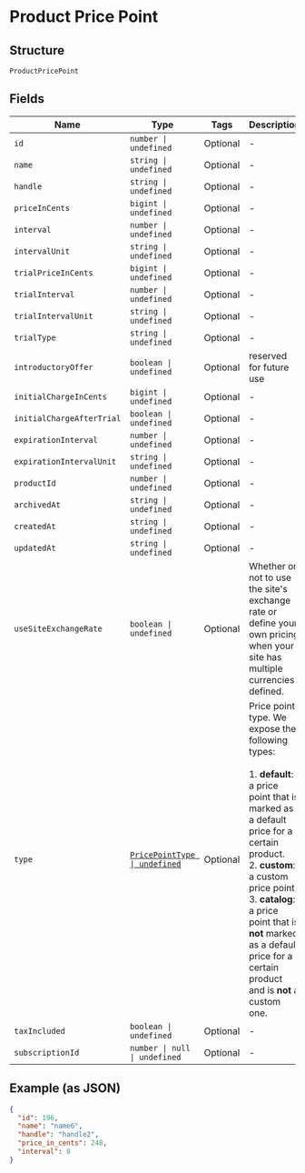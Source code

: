 
# Product Price Point

## Structure

`ProductPricePoint`

## Fields

| Name | Type | Tags | Description |
|  --- | --- | --- | --- |
| `id` | `number \| undefined` | Optional | - |
| `name` | `string \| undefined` | Optional | - |
| `handle` | `string \| undefined` | Optional | - |
| `priceInCents` | `bigint \| undefined` | Optional | - |
| `interval` | `number \| undefined` | Optional | - |
| `intervalUnit` | `string \| undefined` | Optional | - |
| `trialPriceInCents` | `bigint \| undefined` | Optional | - |
| `trialInterval` | `number \| undefined` | Optional | - |
| `trialIntervalUnit` | `string \| undefined` | Optional | - |
| `trialType` | `string \| undefined` | Optional | - |
| `introductoryOffer` | `boolean \| undefined` | Optional | reserved for future use |
| `initialChargeInCents` | `bigint \| undefined` | Optional | - |
| `initialChargeAfterTrial` | `boolean \| undefined` | Optional | - |
| `expirationInterval` | `number \| undefined` | Optional | - |
| `expirationIntervalUnit` | `string \| undefined` | Optional | - |
| `productId` | `number \| undefined` | Optional | - |
| `archivedAt` | `string \| undefined` | Optional | - |
| `createdAt` | `string \| undefined` | Optional | - |
| `updatedAt` | `string \| undefined` | Optional | - |
| `useSiteExchangeRate` | `boolean \| undefined` | Optional | Whether or not to use the site's exchange rate or define your own pricing when your site has multiple currencies defined. |
| `type` | [`PricePointType \| undefined`](../../doc/models/price-point-type.md) | Optional | Price point type. We expose the following types:<br><br>1. **default**: a price point that is marked as a default price for a certain product.<br>2. **custom**: a custom price point.<br>3. **catalog**: a price point that is **not** marked as a default price for a certain product and is **not** a custom one. |
| `taxIncluded` | `boolean \| undefined` | Optional | - |
| `subscriptionId` | `number \| null \| undefined` | Optional | - |

## Example (as JSON)

```json
{
  "id": 196,
  "name": "name6",
  "handle": "handle2",
  "price_in_cents": 248,
  "interval": 8
}
```

